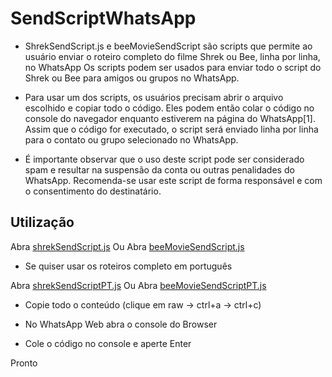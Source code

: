 # SendScriptWhatsApp

- ShrekSendScript.js e beeMovieSendScript são scripts que permite ao usuário enviar o roteiro completo do filme Shrek ou Bee, linha por linha, no WhatsApp
Os scripts podem ser usados para enviar todo o script do Shrek ou Bee para amigos ou grupos no WhatsApp.

- Para usar um dos scripts, os usuários precisam abrir o arquivo escolhido e copiar todo o código. Eles podem então colar o código no console do navegador enquanto estiverem na página do WhatsApp[1]. Assim que o código for executado, o script será enviado linha por linha para o contato ou grupo selecionado no WhatsApp.

- É importante observar que o uso deste script pode ser considerado spam e resultar na suspensão da conta ou outras penalidades do WhatsApp. Recomenda-se usar este script de forma responsável e com o consentimento do destinatário.

## Utilização

Abra [shrekSendScript.js](https://github.com/Matt-Fontes/SendScriptWhatsApp/blob/main/shrekSendScript.js)
Ou
Abra [beeMovieSendScript.js](https://github.com/Matt-Fontes/SendScriptWhatsApp/blob/main/beeMovieSendScript.js)

- Se quiser usar os roteiros completo em português

Abra [shrekSendScriptPT.js](https://github.com/Adriano1976/SendScriptWhatsApp/blob/main/shrekSendScript.js)
Ou
Abra [beeMovieSendScriptPT.js](https://github.com/Adriano1976/SendScriptWhatsApp/blob/main/beeMovieSendScript.js)

- Copie todo o conteúdo (clique em raw -> ctrl+a -> ctrl+c)

- No WhatsApp Web abra o console do Browser

- Cole o código no console e aperte Enter

Pronto
